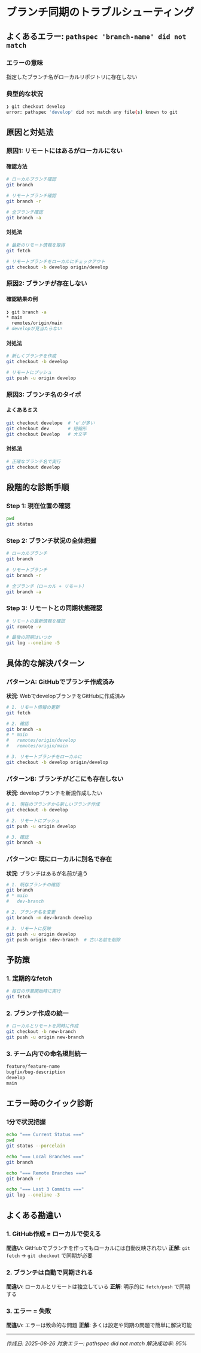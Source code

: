 # ブランチ同期のトラブルシューティング

## よくあるエラー: `pathspec 'branch-name' did not match`

### エラーの意味
指定したブランチ名がローカルリポジトリに存在しない

### 典型的な状況
```bash
❯ git checkout develop
error: pathspec 'develop' did not match any file(s) known to git
```

## 原因と対処法

### 原因1: リモートにはあるがローカルにない

#### 確認方法
```bash
# ローカルブランチ確認
git branch

# リモートブランチ確認  
git branch -r

# 全ブランチ確認
git branch -a
```

#### 対処法
```bash
# 最新のリモート情報を取得
git fetch

# リモートブランチをローカルにチェックアウト
git checkout -b develop origin/develop
```

### 原因2: ブランチが存在しない

#### 確認結果の例
```bash
❯ git branch -a
* main
  remotes/origin/main
# developが見当たらない
```

#### 対処法
```bash
# 新しくブランチを作成
git checkout -b develop

# リモートにプッシュ
git push -u origin develop
```

### 原因3: ブランチ名のタイポ

#### よくあるミス
```bash
git checkout develope  # 'e'が多い
git checkout dev       # 短縮形
git checkout Develop   # 大文字
```

#### 対処法
```bash
# 正確なブランチ名で実行
git checkout develop
```

## 段階的な診断手順

### Step 1: 現在位置の確認
```bash
pwd
git status
```

### Step 2: ブランチ状況の全体把握
```bash
# ローカルブランチ
git branch

# リモートブランチ
git branch -r  

# 全ブランチ（ローカル + リモート）
git branch -a
```

### Step 3: リモートとの同期状態確認
```bash
# リモートの最新情報を確認
git remote -v

# 最後の同期はいつか
git log --oneline -5
```

## 具体的な解決パターン

### パターンA: GitHubでブランチ作成済み
**状況**: WebでdevelopブランチをGitHubに作成済み

```bash
# 1. リモート情報の更新
git fetch

# 2. 確認
git branch -a
# * main
#   remotes/origin/develop
#   remotes/origin/main

# 3. リモートブランチをローカルに
git checkout -b develop origin/develop
```

### パターンB: ブランチがどこにも存在しない
**状況**: developブランチを新規作成したい

```bash
# 1. 現在のブランチから新しいブランチ作成
git checkout -b develop

# 2. リモートにプッシュ
git push -u origin develop

# 3. 確認
git branch -a
```

### パターンC: 既にローカルに別名で存在
**状況**: ブランチはあるが名前が違う

```bash
# 1. 既存ブランチの確認
git branch
# * main
#   dev-branch

# 2. ブランチ名を変更
git branch -m dev-branch develop

# 3. リモートに反映
git push -u origin develop
git push origin :dev-branch  # 古い名前を削除
```

## 予防策

### 1. 定期的なfetch
```bash
# 毎日の作業開始時に実行
git fetch
```

### 2. ブランチ作成の統一
```bash
# ローカルとリモートを同時に作成
git checkout -b new-branch
git push -u origin new-branch
```

### 3. チーム内での命名規則統一
```bash
feature/feature-name
bugfix/bug-description
develop
main
```

## エラー時のクイック診断

### 1分で状況把握
```bash
echo "=== Current Status ==="
pwd
git status --porcelain

echo "=== Local Branches ==="
git branch

echo "=== Remote Branches ==="
git branch -r

echo "=== Last 3 Commits ==="
git log --oneline -3
```

## よくある勘違い

### 1. GitHub作成 = ローカルで使える
**間違い**: GitHubでブランチを作ってもローカルには自動反映されない
**正解**: `git fetch` → `git checkout` で同期が必要

### 2. ブランチは自動で同期される
**間違い**: ローカルとリモートは独立している
**正解**: 明示的に `fetch/push` で同期する

### 3. エラー = 失敗
**間違い**: エラーは致命的な問題
**正解**: 多くは設定や同期の問題で簡単に解決可能

---
*作成日: 2025-08-26*
*対象エラー: pathspec did not match*
*解決成功率: 95%*